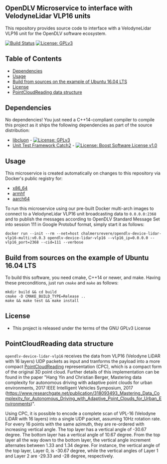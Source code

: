 ## OpenDLV Microservice to interface with VelodyneLidar VLP16 units

This repository provides source code to interface with a VelodyneLidar VLP16
unit for the OpenDLV software ecosystem.

[![Build Status](https://travis-ci.org/chalmers-revere/opendlv-device-lidar-vlp16.svg?branch=master)](https://travis-ci.org/chalmers-revere/opendlv-device-lidar-vlp16) [![License: GPLv3](https://img.shields.io/badge/license-GPL--3-blue.svg
)](https://www.gnu.org/licenses/gpl-3.0.txt)


## Table of Contents
* [Dependencies](#dependencies)
* [Usage](#usage)
* [Build from sources on the example of Ubuntu 16.04 LTS](#build-from-sources-on-the-example-of-ubuntu-1604-lts)
* [License](#license)
* [PointCloudReading data structure](#pointcloudreading-data-structure)


## Dependencies
No dependencies! You just need a C++14-compliant compiler to compile this
project as it ships the following dependencies as part of the source distribution:

* [libcluon](https://github.com/chrberger/libcluon) - [![License: GPLv3](https://img.shields.io/badge/license-GPL--3-blue.svg
)](https://www.gnu.org/licenses/gpl-3.0.txt)
* [Unit Test Framework Catch2](https://github.com/catchorg/Catch2/releases/tag/v2.1.2) - [![License: Boost Software License v1.0](https://img.shields.io/badge/License-Boost%20v1-blue.svg)](http://www.boost.org/LICENSE_1_0.txt)


## Usage
This microservice is created automatically on changes to this repository via Docker's public registry for:
* [x86_64](https://hub.docker.com/r/chalmersrevere/opendlv-device-lidar-vlp16-amd64/tags/)
* [armhf](https://hub.docker.com/r/chalmersrevere/opendlv-device-lidar-vlp16-armhf/tags/)
* [aarch64](https://hub.docker.com/r/chalmersrevere/opendlv-device-lidar-vlp16-aarch64/tags/)

To run this microservice using our pre-built Docker multi-arch images to connect
to a VelodyneLidar VLP16 unit broadcasting data to `0.0.0.0:2368` and to publish
the messages according to OpenDLV Standard Message Set into session 111 in
Google Protobuf format, simply start it as follows:

```
docker run --init --rm --net=host chalmersrevere/opendlv-device-lidar-vlp16-multi:v0.0.3 opendlv-device-lidar-vlp16 --vlp16_ip=0.0.0.0 --vlp16_port=2368 --cid=111 --verbose
```

## Build from sources on the example of Ubuntu 16.04 LTS
To build this software, you need cmake, C++14 or newer, and make. Having these
preconditions, just run `cmake` and `make` as follows:

```
mkdir build && cd build
cmake -D CMAKE_BUILD_TYPE=Release ..
make && make test && make install
```


## License

* This project is released under the terms of the GNU GPLv3 License



## PointCloudReading data structure

`opendlv-device-lidar-vlp16` receives the data from VLP16 (Velodyne LiDAR with 16 layers)
UDP packets as input and tranforms the payload into a more compact [PointCloudReading](https://github.com/chalmers-revere/opendlv.standard-message-set/blob/master/opendlv.odvd#L152-L158)
representation (CPC), which is a compact form of the original 3D point cloud.
Further details of this implementation can be found in the paper
"Hang Yin and Christian Berger, Mastering data complexity for autonomous driving with adaptive point clouds for urban environments, 2017 IEEE Intelligent Vehicles Symposium, 2017 (https://www.researchgate.net/publication/318093493_Mastering_Data_Complexity_for_Autonomous_Driving_with_Adaptive_Point_Clouds_for_Urban_Environments)".

Using CPC, it is possible to encode a complete scan of VPL-16 (Velodyne LiDAR with 16 layers)
into a single UDP packet, assuming 10Hz rotation rate. For every 16 points with the same azimuth,
they are re-ordered with increasing vertical angle. The top layer has a vertical angle of -30.67
degree. The bottom layer has a vertical angle of 10.67 degree. From the top layer all the way down
to the bottom layer, the vertical angle increment alternates between 1.33 and 1.34 degree. For
instance, the vertical angle of the top layer, Layer 0, is -30.67 degree, while the vertical
angles of Layer 1 and Layer 2 are -29.33 and -28 degree, respectively.
